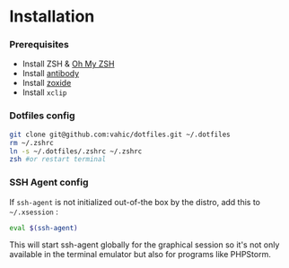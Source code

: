 # Installation

### Prerequisites

- Install ZSH & [Oh My ZSH](https://ohmyz.sh/#install)
- Install [antibody](https://getantibody.github.io/install/)
- Install [zoxide](https://github.com/ajeetdsouza/zoxide) 
- Install `xclip`

### Dotfiles config
```sh
git clone git@github.com:vahic/dotfiles.git ~/.dotfiles
rm ~/.zshrc
ln -s ~/.dotfiles/.zshrc ~/.zshrc
zsh #or restart terminal
```

### SSH Agent config

If `ssh-agent` is not initialized out-of-the box by the distro, add this to `~/.xsession` :

```sh
eval $(ssh-agent)
``` 

This will start ssh-agent globally for the graphical session so it's not only available in the terminal emulator but also for programs like PHPStorm. 
